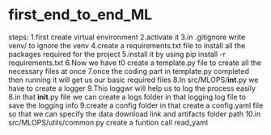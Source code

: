 # first_end_to_end_ML

steps:
1.first create virtual environment
2.activate it
3.in .gitignore write venv/ to ignore the venv
4.create a requirements.txt file to install all the packages required for the project
5.install it by using pip install -r requirements.txt
6.Now we have t0 create a template.py file to create all the necessary files at once
7.once the coding part in template.py completed then running it will get us our basic required files
8.In src/MLOPS/__int__.py we have to create a logger 
9.This loggwr will help us to log the process easily
8.in that __init__.py file we can create a logs folder in that logging.log file to save the logging info
9.create a config folder in that create a config.yaml file so  that we can specify the data download link and artifacts folder path
10.in src/MLOPS/utils/common.py create a funtion call read_yaml
